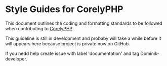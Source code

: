 # Style Guides for CorelyPHP

This document outlines the coding and formatting standards to be followed when contributing to [CorelyPHP](https://github.com/Dominik-developer/CorelyPHP).

This guideline is still in development and probaby will take a while before it will appears here because project is private now on GitHub. 

If you nedd help create issue with label 'documentation' and tag Dominik-developer. 

<!--
## Table of Contents

- [General Guidelines](#general-guidelines)
- [Code Formatting](#code-formatting)
- [File Naming Conventions](#file-naming-conventions)
- [Commenting Standards](#commenting-standards)
- [Commit Message Guidelines](#commit-message-guidelines)

---

## General Guidelines

- Write clean, readable, and maintainable code.
- Avoid hardcoding values; use constants or configuration files instead.
- Ensure compatibility with the project's supported environments (e.g., browsers, frameworks, or runtimes).
- Test your code thoroughly before submitting.

---

## Code Formatting

### Indentation

- Use **2 spaces** for indentation.
- Avoid mixing tabs and spaces.

### Line Length

- Limit lines to **80-100 characters** when possible.

### Braces and Blocks

- Use braces for all control structures, even for single-line blocks.
  ```javascript
  // Good
  if (condition) {
      doSomething();
  }

  // Bad
  if (condition) doSomething();
-->
